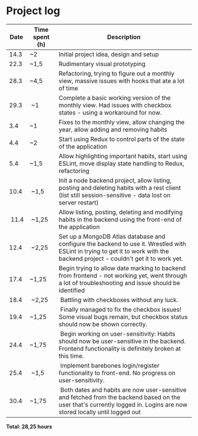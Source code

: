 # Project log

| Date | Time spent (h) | Description |
|------|----------------|-------------|
| 14.3 | ~2             | Initial project idea, design and setup |
| 22.3 | ~1,5           | Rudimentary visual prototyping |
| 28.3 | ~4,5           | Refactoring, trying to figure out a monthly view, massive issues with hooks that ate a lot of time |
| 29.3 | ~1             | Complete a basic working version of the monthly view. Had issues with checkbox states - using a workaround for now. |
| 3.4  | ~1             | Fixes to the monthly view, allow changing the year, allow adding and removing habits |
| 4.4  | ~2             | Start using Redux to control parts of the state of the application |
| 5.4  | ~1,5           | Allow highlighting important habits, start using ESLint, move display state handling to Redux, refactoring |
| 10.4 | ~1,5           | Init a node backend project, allow listing, posting and deleting habits with a rest client (list still session-sensitive - data lost on server restart) |
| 11.4 | ~1,25          | Allow listing, posting, deleting and modifying habits in the backend using the front-end of the application |
| 12.4 | ~2,25          | Set up a MongoDB Atlas database and configure the backend to use it. Wrestled with ESLint in trying to get it to work with the backend project - couldn't get it to work yet. |
| 17.4 | ~1,25           | Begin trying to allow date marking to backend from frontend - not working yet, went through a lot of troubleshooting and issue should be identified |
| 18.4 | ~2,25           | Battling with checkboxes without any luck. |
| 19.4 | ~1,25           | Finally managed to fix the checkbox issues! Some visual bugs remain, but checkbox status should now be shown correctly. |
| 24.4 | ~1,75           | Begin working on user-sensitivity: Habits should now be user-sensitive in the backend. Frontend functionality is definitely broken at this time. |
| 25.4 | ~1,5            | Implement barebones login/register functionality to front-end. No progress on user-sensitivity. |
| 30.4 | ~1,75           | Both dates and habits are now user-sensitive and fetched from the backend based on the user that's currently logged in. Logins are now stored locally until logged out |

**Total: 28,25 hours**
